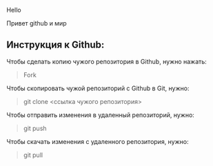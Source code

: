 Hello

Привет github и мир

## Инструкция к Github:

Чтобы сделать копию чужого репозитория в Github, нужно нажать:

> Fork

Чтобы скопировать чужой репозиторий с Github в Git, нужно:

> git clone <ссылка чужого репозитория>

Чтобы отправить изменения в удаленный репозиторий, нужно:

> git push

Чтобы скачать изменения с удаленного репозитория, нужно:

> git pull


